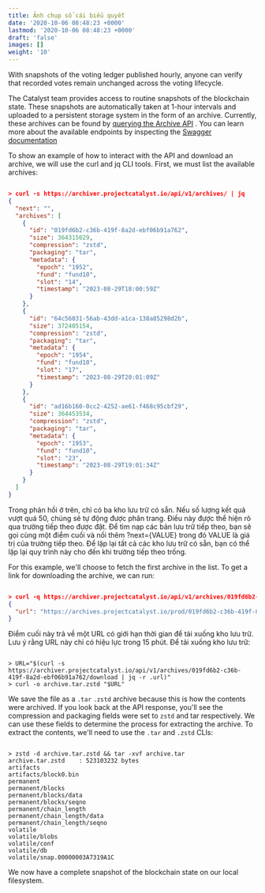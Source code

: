 ```yaml
---
title: Ảnh chụp sổ cái biểu quyết
date: '2020-10-06 08:48:23 +0000'
lastmod: '2020-10-06 08:48:23 +0000'
draft: 'false'
images: []
weight: '10'
---
```


With snapshots of the voting ledger published hourly, anyone can verify that recorded votes remain unchanged across the voting lifecycle.

The Catalyst team provides access to routine snapshots of the blockchain state. These snapshots are automatically taken at 1-hour intervals and uploaded to a persistent storage system in the form of an archive. Currently, these archives can be found by [querying the Archive API](https://archiver.projectcatalyst.io/api/v1/archives/) . You can learn more about the available endpoints by inspecting the [Swagger documentation](https://archiver.projectcatalyst.io/swagger/index.html)

To show an example of how to interact with the API and download an archive, we will use the curl and jq CLI tools. First, we must list the available archives:

```json

> curl -s https://archiver.projectcatalyst.io/api/v1/archives/ | jq
{
  "next": "",
  "archives": [
    {
      "id": "019fd6b2-c36b-419f-8a2d-ebf06b91a762",
      "size": 364315029,
      "compression": "zstd",
      "packaging": "tar",
      "metadata": {
        "epoch": "1952",
        "fund": "fund10",
        "slot": "14",
        "timestamp": "2023-08-29T18:00:59Z"
      }
    },
    {
      "id": "64c56031-56ab-43dd-a1ca-138a85298d2b",
      "size": 372405154,
      "compression": "zstd",
      "packaging": "tar",
      "metadata": {
        "epoch": "1954",
        "fund": "fund10",
        "slot": "17",
        "timestamp": "2023-08-29T20:01:09Z"
      }
    },
    {
      "id": "ad16b160-0cc2-4252-ae61-f468c95cbf29",
      "size": 364453534,
      "compression": "zstd",
      "packaging": "tar",
      "metadata": {
        "epoch": "1953",
        "fund": "fund10",
        "slot": "23",
        "timestamp": "2023-08-29T19:01:34Z"
      }
    }
  ]
}

```

Trong phản hồi ở trên, chỉ có ba kho lưu trữ có sẵn. Nếu số lượng kết quả vượt quá 50, chúng sẽ tự động được phân trang. Điều này được thể hiện rõ qua trường tiếp theo được đặt. Để tìm nạp các bản lưu trữ tiếp theo, bạn sẽ gọi cùng một điểm cuối và nối thêm ?next={VALUE} trong đó VALUE là giá trị của trường tiếp theo. Để lặp lại tất cả các kho lưu trữ có sẵn, bạn có thể lặp lại quy trình này cho đến khi trường tiếp theo trống.

For this example, we'll choose to fetch the first archive in the list. To get a link for downloading the archive, we can run:

```json

> curl -q https://archiver.projectcatalyst.io/api/v1/archives/019fd6b2-c36b-419f-8a2d-ebf06b91a762/download | jq
{
  "url": "https://archives.projectcatalyst.io/prod/019fd6b2-c36b-419f-8a2d-ebf06b91a762?Expires=1693341938&Signature=R5CJdg4GZCHHGakePZJIHaYHSOthO-RuIAuiGwcLTnD3MZrtxUMWQFvLdSpWrl6dqPB6VNNeS5sMp9pK7x-JmuBvnZ3XZNUEcBA9XLlMgIZJQDD7l6JEgCtKWRiOFPbOSUZSLQMhD6mbL2koARzdZjkzLDjPFFf33~vU89qZzt-VaaMseDUtGv-6zU6ANh2RkUvWD9UCUDTwoU9VjrMhwPfrx2kaWGIkt5a3NqxkNmti7SVdwtcsKWN7wuLQNaks-PJnrTKwtp7Qc8Ll3vrf846vJWzH3UVDwDB0vbk1nVcysijEaj6m7DcWA5TR7Di84FHjYf9zmTJYeeC71Ht8mw__&Key-Pair-Id=K36UOCCH06A5FV"
}

```

Điểm cuối này trả về một URL có giới hạn thời gian để tải xuống kho lưu trữ. Lưu ý rằng URL này chỉ có hiệu lực trong 15 phút. Để tải xuống kho lưu trữ:

```

> URL="$(curl -s https://archiver.projectcatalyst.io/api/v1/archives/019fd6b2-c36b-419f-8a2d-ebf06b91a762/download | jq -r .url)"
> curl -o archive.tar.zstd "$URL"

```

We save the file as a `.tar` `.zstd` archive because this is how the contents were archived. If you look back at the API response, you'll see the compression and packaging fields were set to `zstd` and tar respectively. We can use these fields to determine the process for extracting the archive. To extract the contents, we'll need to use the `.tar` and `.zstd` CLIs:

```

> zstd -d archive.tar.zstd && tar -xvf archive.tar
archive.tar.zstd    : 523103232 bytes
artifacts
artifacts/block0.bin
permanent
permanent/blocks
permanent/blocks/data
permanent/blocks/seqno
permanent/chain_length
permanent/chain_length/data
permanent/chain_length/seqno
volatile
volatile/blobs
volatile/conf
volatile/db
volatile/snap.00000003A7319A1C

```

We now have a complete snapshot of the blockchain state on our local filesystem.
